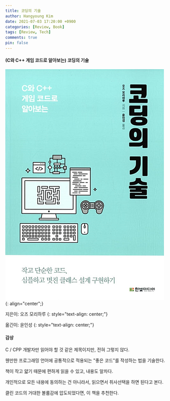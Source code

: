 ```yaml
---
title: 코딩의 기술
author: Hangyoung Kim
date: 2021-07-03 17:20:00 +0900
categories: [Review, Book]
tags: [Review, Tech]
comments: true
pin: false
---
```


#### (C와 C++ 게임 코드로 알아보는) 코딩의 기술

![Book Image](/assets/img/post/20210703/1450-1.jpg)
{: align="center";}

지은이: 오즈 모리하루
{: style="text-align: center;"}

옮긴이: 윤인성
{: style="text-align: center;"}



#### 감상

C / CPP 개발자만 읽어야 할 것 같은 제목이지만, 전혀 그렇지 않다.

웬만한 프로그래밍 언어에 공통적으로 적용되는 "좋은 코드"를 작성하는 법을 기술한다.

책이 작고 얇기 때문에 편하게 읽을 수 있고, 내용도 알차다.

개인적으로 모든 내용에 동의하는 건 아니라서, 읽으면서 취사선택을 하면 된다고 본다.

클린 코드의 거대한 볼륨감에 압도되었다면, 이 책을 추천한다.
